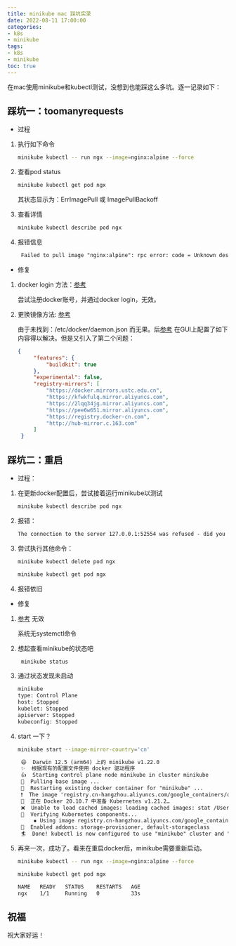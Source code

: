 ```yaml
---
title: minikube mac 踩坑实录
date: 2022-08-11 17:00:00
categories:
- k8s
- minikube
tags:
- k8s
- minikube
toc: true
---
```

在mac使用minikube和kubectl测试，没想到也能踩这么多坑。逐一记录如下：
## 踩坑一：toomanyrequests
<!--more-->

- 过程

1. 执行如下命令
   ```bash
   minikube kubectl -- run ngx --image=nginx:alpine --force
   ```

2. 查看pod status
   ```bash
   minikube kubectl get pod ngx
   ```

   其状态显示为：ErrImagePull 或 ImagePullBackoff

3. 查看详情
   ```bash
   minikube kubectl describe pod ngx
   ```

4. 报错信息
   ```txt
    Failed to pull image "nginx:alpine": rpc error: code = Unknown desc = Error response from daemon: toomanyrequests: You have reached your pull rate limit. You may increase the limit by authenticating and upgrading: https://www.docker.com/increase-rate-limit
   ```

- 修复

1. docker login 方法：[参考](https://zhuanlan.zhihu.com/p/309560768)

   尝试注册docker账号，并通过docker login，无效。

3. 更换镜像方法: [参考](https://www.cnblogs.com/xmai/p/15080572.html)
   
   由于未找到：/etc/docker/daemon.json 而无果。后[参考](https://blog.csdn.net/m0_55613022/article/details/124490832) 在GUI上配置了如下内容得以解决。但是又引入了第二个问题：

   ```json
   {
        "features": {
            "buildkit": true
        },
        "experimental": false,
        "registry-mirrors": [
            "https://docker.mirrors.ustc.edu.cn",
            "https://kfwkfulq.mirror.aliyuncs.com",
            "https://2lqq34jg.mirror.aliyuncs.com",
            "https://pee6w651.mirror.aliyuncs.com",
            "https://registry.docker-cn.com",
            "http://hub-mirror.c.163.com"
        ]
    }
   ```

## 踩坑二：重启

- 过程：
  
1. 在更新docker配置后，尝试接着运行minikube以测试

    ```bash
    minikube kubectl describe pod ngx
    ```

2. 报错：

   ```txt
   The connection to the server 127.0.0.1:52554 was refused - did you specify the right host or port?
   ```

3. 尝试执行其他命令：

   ```bash
   minikube kubectl delete pod ngx

   minikube kubectl get pod ngx
   ```

4. 报错依旧

- 修复

1. [参考](http://www.manongjc.com/detail/17-fxhwupmljriiugb.html) 无效

   系统无systemctl命令

2. 想起查看minikube的状态吧

    ```bash
     minikube status
    ```

3. 通过状态发现未启动
   ```txt
   minikube
   type: Control Plane
   host: Stopped
   kubelet: Stopped
   apiserver: Stopped
   kubeconfig: Stopped
   ```

4. start 一下？
   ```bash
   minikube start --image-mirror-country='cn'
   ```

   ```txt
    😄  Darwin 12.5 (arm64) 上的 minikube v1.22.0
    ✨  根据现有的配置文件使用 docker 驱动程序
    👍  Starting control plane node minikube in cluster minikube
    🚜  Pulling base image ...
    🔄  Restarting existing docker container for "minikube" ...
    ❗  The image 'registry.cn-hangzhou.aliyuncs.com/google_containers/coredns/coredns:v1.8.0' was not found; unable to add it to cache.
    🐳  正在 Docker 20.10.7 中准备 Kubernetes v1.21.2…
    ❌  Unable to load cached images: loading cached images: stat /Users/xxxxxxx/.minikube/cache/images/registry.cn-hangzhou.aliyuncs.com/google_containers/coredns/coredns_v1.8.0: no such file or directory
    🔎  Verifying Kubernetes components...
        ▪ Using image registry.cn-hangzhou.aliyuncs.com/google_containers/k8s-minikube/storage-provisioner:v5 (global image repository)
    🌟  Enabled addons: storage-provisioner, default-storageclass
    🏄  Done! kubectl is now configured to use "minikube" cluster and "default" namespace by defaul
   ```   

5. 再来一次，成功了。看来在重启docker后，minikube需要重新启动。

   ```bash
   minikube kubectl -- run ngx --image=nginx:alpine --force

   minikube kubectl get pod ngx
   ```

   ```txt
   NAME   READY   STATUS    RESTARTS   AGE
   ngx    1/1     Running   0          33s
   ```

## 祝福

祝大家好运！